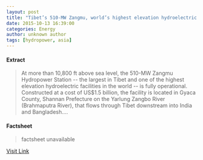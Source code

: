 ```yaml
---
layout: post
title: "Tibet’s 510-MW Zangmu, world’s highest elevation hydroelectric facility, is online"
date: 2015-10-13 16:39:00
categories: Energy
author: unknown author
tags: [hydropower, asia]
---
```



#### Extract
>At more than 10,800 ft above sea level, the 510-MW Zangmu Hydropower Station -- the largest in Tibet and one of the highest elevation hydroelectric facilities in the world -- is fully operational. Constructed at a cost of US$1.5 billion, the facility is located in Gyaca County, Shannan Prefecture on the Yarlung Zangbo River (Brahmaputra River), that flows through Tibet downstream into India and Bangladesh....

#### Factsheet
>factsheet unavailable

[Visit Link](http://www.renewableenergyworld.com/articles/hydro/2015/2015/10/tibet-s-510-mw-zangmu-world-s-highest-elevation-hydroelectric-facility-is-online.html)


